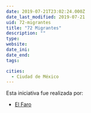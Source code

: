 ```yaml
---
date: 2019-07-21T23:02:24.000Z
date_last_modified: 2019-07-21
uid: 72-migrantes
title: "72 Migrantes"
description: ""
type: 
website: 
date_ini: 
date_end: 
tags:

cities: 
  - Ciudad de México
---
```


Esta iniciativa fue realizada por:

- [El Faro](/i/el-faro.html)
